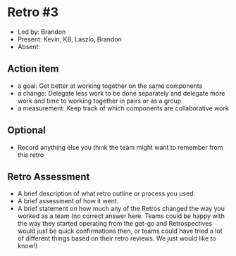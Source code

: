 # Retro #3 <date>

* Led by: Brandon
* Present: Kevin, KB, Laszlo, Brandon
* Absent: 

## Action item

* a goal: Get better at working together on the same components
* a change: Delegate less work to be done separately and delegate more work and time to working together in pairs or as a group
* a measurement: Keep track of which components are collaborative work

## Optional

* Record anything else you think the team might want to remember from this retro

## Retro Assessment

* A brief description of what retro outline or process you used.
* A brief assessment of how it went.
* A brief statement on how much any of the Retros changed the way you worked as a team (no correct answer here. 
  Teams could be happy with the way they started operating from the get-go and Retrospectives would just be quick 
  confirmations then, or teams could have tried a lot of different things based on their retro reviews. We just would like to know!)
